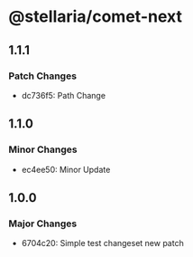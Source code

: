 # @stellaria/comet-next

## 1.1.1

### Patch Changes

- dc736f5: Path Change

## 1.1.0

### Minor Changes

- ec4ee50: Minor Update

## 1.0.0

### Major Changes

- 6704c20: Simple test changeset new patch
